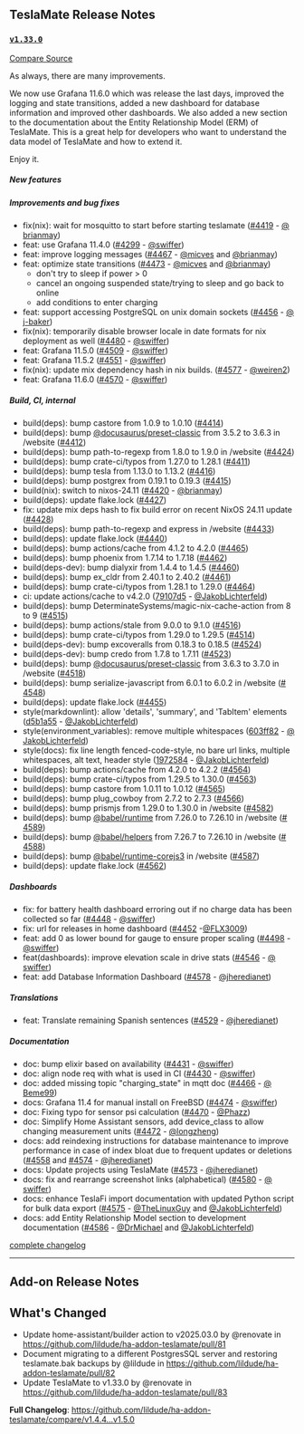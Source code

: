 ## TeslaMate Release Notes

### [`v1.33.0`](https://redirect.github.com/teslamate-org/teslamate/releases/tag/v1.33.0)

[Compare Source](https://redirect.github.com/teslamate-org/teslamate/compare/v1.32.0...v1.33.0)

As always, there are many improvements.

We now use Grafana 11.6.0 which was release the last days, improved the logging and state transitions, added a new dashboard for database information and improved other dashboards. We also added a new section to the documentation about the Entity Relationship Model (ERM) of TeslaMate. This is a great help for developers who want to understand the data model of TeslaMate and how to extend it.

Enjoy it.

##### New features

##### Improvements and bug fixes

-   fix(nix): wait for mosquitto to start before starting teslamate ([#&#8203;4419](https://redirect.github.com/teslamate-org/teslamate/issues/4419) - [@&#8203;brianmay](https://redirect.github.com/brianmay))
-   feat: use Grafana 11.4.0 ([#&#8203;4299](https://redirect.github.com/teslamate-org/teslamate/issues/4299) - [@&#8203;swiffer](https://redirect.github.com/swiffer))
-   feat: improve logging messages ([#&#8203;4467](https://redirect.github.com/teslamate-org/teslamate/issues/4467) - [@&#8203;micves](https://redirect.github.com/micves) and [@&#8203;brianmay](https://redirect.github.com/brianmay))
-   feat: optimize state transitions ([#&#8203;4473](https://redirect.github.com/teslamate-org/teslamate/issues/4473) - [@&#8203;micves](https://redirect.github.com/micves) and [@&#8203;brianmay](https://redirect.github.com/brianmay))
    -   don't try to sleep if power > 0
    -   cancel an ongoing suspended state/trying to sleep and go back to online
    -   add conditions to enter charging
-   feat: support accessing PostgreSQL on unix domain sockets ([#&#8203;4456](https://redirect.github.com/teslamate-org/teslamate/issues/4456) - [@&#8203;j-baker](https://redirect.github.com/j-baker))
-   fix(nix): temporarily disable browser locale in date formats for nix deployment as well ([#&#8203;4480](https://redirect.github.com/teslamate-org/teslamate/issues/4480) - [@&#8203;swiffer](https://redirect.github.com/swiffer))
-   feat: Grafana 11.5.0 ([#&#8203;4509](https://redirect.github.com/teslamate-org/teslamate/issues/4509) - [@&#8203;swiffer](https://redirect.github.com/swiffer))
-   feat: Grafana 11.5.2 ([#&#8203;4551](https://redirect.github.com/teslamate-org/teslamate/issues/4551) - [@&#8203;swiffer](https://redirect.github.com/swiffer))
-   fix(nix): update mix dependency hash in nix builds. ([#&#8203;4577](https://redirect.github.com/teslamate-org/teslamate/issues/4577) - [@&#8203;weiren2](https://redirect.github.com/weiren2))
-   feat: Grafana 11.6.0 ([#&#8203;4570](https://redirect.github.com/teslamate-org/teslamate/issues/4570) - [@&#8203;swiffer](https://redirect.github.com/swiffer))

##### Build, CI, internal

-   build(deps): bump castore from 1.0.9 to 1.0.10 ([#&#8203;4414](https://redirect.github.com/teslamate-org/teslamate/issues/4414))
-   build(deps): bump [@&#8203;docusaurus/preset-classic](https://redirect.github.com/docusaurus/preset-classic) from 3.5.2 to 3.6.3 in /website ([#&#8203;4412](https://redirect.github.com/teslamate-org/teslamate/issues/4412))
-   build(deps): bump path-to-regexp from 1.8.0 to 1.9.0 in /website ([#&#8203;4424](https://redirect.github.com/teslamate-org/teslamate/issues/4424))
-   build(deps): bump crate-ci/typos from 1.27.0 to 1.28.1 ([#&#8203;4411](https://redirect.github.com/teslamate-org/teslamate/issues/4411))
-   build(deps): bump tesla from 1.13.0 to 1.13.2 ([#&#8203;4416](https://redirect.github.com/teslamate-org/teslamate/issues/4416))
-   build(deps): bump postgrex from 0.19.1 to 0.19.3 ([#&#8203;4415](https://redirect.github.com/teslamate-org/teslamate/issues/4415))
-   build(nix): switch to nixos-24.11 ([#&#8203;4420](https://redirect.github.com/teslamate-org/teslamate/issues/4420) - [@&#8203;brianmay](https://redirect.github.com/brianmay))
-   build(deps): update flake.lock ([#&#8203;4427](https://redirect.github.com/teslamate-org/teslamate/issues/4427))
-   fix: update mix deps hash to fix build error on recent NixOS 24.11 update ([#&#8203;4428](https://redirect.github.com/teslamate-org/teslamate/issues/4428))
-   build(deps): bump path-to-regexp and express in /website ([#&#8203;4433](https://redirect.github.com/teslamate-org/teslamate/issues/4433))
-   build(deps): update flake.lock ([#&#8203;4440](https://redirect.github.com/teslamate-org/teslamate/issues/4440))
-   build(deps): bump actions/cache from 4.1.2 to 4.2.0 ([#&#8203;4465](https://redirect.github.com/teslamate-org/teslamate/issues/4465))
-   build(deps): bump phoenix from 1.7.14 to 1.7.18 ([#&#8203;4462](https://redirect.github.com/teslamate-org/teslamate/issues/4462))
-   build(deps-dev): bump dialyxir from 1.4.4 to 1.4.5 ([#&#8203;4460](https://redirect.github.com/teslamate-org/teslamate/issues/4460))
-   build(deps): bump ex_cldr from 2.40.1 to 2.40.2 ([#&#8203;4461](https://redirect.github.com/teslamate-org/teslamate/issues/4461))
-   build(deps): bump crate-ci/typos from 1.28.1 to 1.29.0 ([#&#8203;4464](https://redirect.github.com/teslamate-org/teslamate/issues/4464))
-   ci: update actions/cache to v4.2.0 ([79107d5](https://redirect.github.com/teslamate-org/teslamate/commit/79107d53b7712934587bbe40c503e63d5dd9f122) - [@&#8203;JakobLichterfeld](https://redirect.github.com/JakobLichterfeld))
-   build(deps): bump DeterminateSystems/magic-nix-cache-action from 8 to 9 ([#&#8203;4515](https://redirect.github.com/teslamate-org/teslamate/issues/4515))
-   build(deps): bump actions/stale from 9.0.0 to 9.1.0 ([#&#8203;4516](https://redirect.github.com/teslamate-org/teslamate/issues/4516))
-   build(deps): bump crate-ci/typos from 1.29.0 to 1.29.5 ([#&#8203;4514](https://redirect.github.com/teslamate-org/teslamate/issues/4514))
-   build(deps-dev): bump excoveralls from 0.18.3 to 0.18.5 ([#&#8203;4524](https://redirect.github.com/teslamate-org/teslamate/issues/4524))
-   build(deps-dev): bump credo from 1.7.8 to 1.7.11 ([#&#8203;4523](https://redirect.github.com/teslamate-org/teslamate/issues/4523))
-   build(deps): bump [@&#8203;docusaurus/preset-classic](https://redirect.github.com/docusaurus/preset-classic) from 3.6.3 to 3.7.0 in /website ([#&#8203;4518](https://redirect.github.com/teslamate-org/teslamate/issues/4518))
-   build(deps): bump serialize-javascript from 6.0.1 to 6.0.2 in /website ([#&#8203;4548](https://redirect.github.com/teslamate-org/teslamate/issues/4548))
-   build(deps): update flake.lock ([#&#8203;4455](https://redirect.github.com/teslamate-org/teslamate/issues/4455))
-   style(markdownlint): allow 'details', 'summary', and 'TabItem' elements ([d5b1a55](https://redirect.github.com/teslamate-org/teslamate/commit/d5b1a55007eefedd5d852ecd50d67b8c4d36faa5) - [@&#8203;JakobLichterfeld](https://redirect.github.com/JakobLichterfeld))
-   style(environment_variables): remove multiple whitespaces ([603ff82](https://redirect.github.com/teslamate-org/teslamate/commit/603ff824b052b4465fcce9fe77e5e40ad586c07a) - [@&#8203;JakobLichterfeld](https://redirect.github.com/JakobLichterfeld))
-   style(docs): fix line length fenced-code-style, no bare url links, multiple whitespaces, alt text, header style ([1972584](https://redirect.github.com/teslamate-org/teslamate/commit/1972584d8f9d11c2f640de046a8e9fd47b43c4fb) - [@&#8203;JakobLichterfeld](https://redirect.github.com/JakobLichterfeld))
-   build(deps): bump actions/cache from 4.2.0 to 4.2.2 ([#&#8203;4564](https://redirect.github.com/teslamate-org/teslamate/issues/4564))
-   build(deps): bump crate-ci/typos from 1.29.5 to 1.30.0 ([#&#8203;4563](https://redirect.github.com/teslamate-org/teslamate/issues/4563))
-   build(deps): bump castore from 1.0.11 to 1.0.12 ([#&#8203;4565](https://redirect.github.com/teslamate-org/teslamate/issues/4565))
-   build(deps): bump plug_cowboy from 2.7.2 to 2.7.3 ([#&#8203;4566](https://redirect.github.com/teslamate-org/teslamate/issues/4566))
-   build(deps): bump prismjs from 1.29.0 to 1.30.0 in /website ([#&#8203;4582](https://redirect.github.com/teslamate-org/teslamate/issues/4582))
-   build(deps): bump [@&#8203;babel/runtime](https://redirect.github.com/babel/runtime) from 7.26.0 to 7.26.10 in /website ([#&#8203;4589](https://redirect.github.com/teslamate-org/teslamate/issues/4589))
-   build(deps): bump [@&#8203;babel/helpers](https://redirect.github.com/babel/helpers) from 7.26.7 to 7.26.10 in /website ([#&#8203;4588](https://redirect.github.com/teslamate-org/teslamate/issues/4588))
-   build(deps): bump [@&#8203;babel/runtime-corejs3](https://redirect.github.com/babel/runtime-corejs3) in /website ([#&#8203;4587](https://redirect.github.com/teslamate-org/teslamate/issues/4587))
-   build(deps): update flake.lock ([#&#8203;4562](https://redirect.github.com/teslamate-org/teslamate/issues/4562))

##### Dashboards

-   fix: for battery health dashboard erroring out if no charge data has been collected so far ([#&#8203;4448](https://redirect.github.com/teslamate-org/teslamate/issues/4448) - [@&#8203;swiffer](https://redirect.github.com/swiffer))
-   fix: url for releases in home dashboard ([#&#8203;4452](https://redirect.github.com/teslamate-org/teslamate/issues/4452) -[@&#8203;FLX3009](https://redirect.github.com/FLX3009))
-   feat: add 0 as lower bound for gauge to ensure proper scaling ([#&#8203;4498](https://redirect.github.com/teslamate-org/teslamate/issues/4498) - [@&#8203;swiffer](https://redirect.github.com/swiffer))
-   feat(dashboards): improve elevation scale in drive stats ([#&#8203;4546](https://redirect.github.com/teslamate-org/teslamate/issues/4546) - [@&#8203;swiffer](https://redirect.github.com/swiffer))
-   feat: add Database Information Dashboard ([#&#8203;4578](https://redirect.github.com/teslamate-org/teslamate/issues/4578) - [@&#8203;jheredianet](https://redirect.github.com/jheredianet))

##### Translations

-   feat: Translate remaining Spanish sentences ([#&#8203;4529](https://redirect.github.com/teslamate-org/teslamate/issues/4529) - [@&#8203;jheredianet](https://redirect.github.com/jheredianet))

##### Documentation

-   doc: bump elixir based on availability ([#&#8203;4431](https://redirect.github.com/teslamate-org/teslamate/issues/4431) - [@&#8203;swiffer](https://redirect.github.com/swiffer))
-   doc: align node req with what is used in CI ([#&#8203;4430](https://redirect.github.com/teslamate-org/teslamate/issues/4430) - [@&#8203;swiffer](https://redirect.github.com/swiffer))
-   doc: added missing topic "charging_state" in mqtt doc ([#&#8203;4466](https://redirect.github.com/teslamate-org/teslamate/issues/4466) - [@&#8203;Beme99](https://redirect.github.com/Beme99))
-   docs: Grafana 11.4 for manual install on FreeBSD ([#&#8203;4474](https://redirect.github.com/teslamate-org/teslamate/issues/4474) - [@&#8203;swiffer](https://redirect.github.com/swiffer))
-   doc: Fixing typo for sensor psi calculation ([#&#8203;4470](https://redirect.github.com/teslamate-org/teslamate/issues/4470) - [@&#8203;Phazz](https://redirect.github.com/Phazz))
-   doc: Simplify Home Assistant sensors, add device_class to allow changing measurement units ([#&#8203;4472](https://redirect.github.com/teslamate-org/teslamate/issues/4472) - [@&#8203;longzheng](https://redirect.github.com/longzheng))
-   docs: add reindexing instructions for database maintenance to improve performance in case of index bloat due to frequent updates or deletions ([#&#8203;4558](https://redirect.github.com/teslamate-org/teslamate/issues/4558) and [#&#8203;4574](https://redirect.github.com/teslamate-org/teslamate/issues/4574) - [@&#8203;jheredianet](https://redirect.github.com/jheredianet))
-   docs: Update projects using TeslaMate ([#&#8203;4573](https://redirect.github.com/teslamate-org/teslamate/issues/4573) - [@&#8203;jheredianet](https://redirect.github.com/jheredianet))
-   docs: fix and rearrange screenshot links (alphabetical) ([#&#8203;4580](https://redirect.github.com/teslamate-org/teslamate/issues/4580) - [@&#8203;swiffer](https://redirect.github.com/swiffer))
-   docs: enhance TeslaFi import documentation with updated Python script for bulk data export ([#&#8203;4575](https://redirect.github.com/teslamate-org/teslamate/issues/4575) - [@&#8203;TheLinuxGuy](https://redirect.github.com/TheLinuxGuy) and [@&#8203;JakobLichterfeld](https://redirect.github.com/JakobLichterfeld))
-   docs: add Entity Relationship Model section to development documentation ([#&#8203;4586](https://redirect.github.com/teslamate-org/teslamate/issues/4586) - [@&#8203;DrMichael](https://redirect.github.com/DrMichael) and [@&#8203;JakobLichterfeld](https://redirect.github.com/JakobLichterfeld))

[complete changelog](https://redirect.github.com/teslamate-org/teslamate/compare/v1.32.0...v1.33.0)

---

## Add-on Release Notes




## What's Changed
* Update home-assistant/builder action to v2025.03.0 by @renovate in https://github.com/lildude/ha-addon-teslamate/pull/81
* Document migrating to a different PostgresSQL server and restoring teslamate.bak backups by @lildude in https://github.com/lildude/ha-addon-teslamate/pull/82
* Update TeslaMate to v1.33.0 by @renovate in https://github.com/lildude/ha-addon-teslamate/pull/83


**Full Changelog**: https://github.com/lildude/ha-addon-teslamate/compare/v1.4.4...v1.5.0
